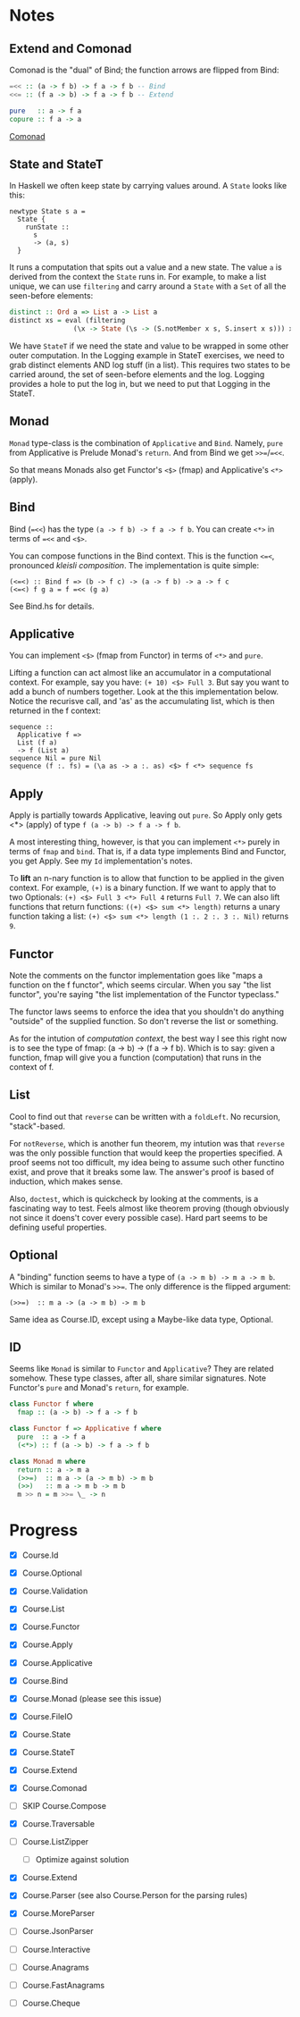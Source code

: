 # Notes

## Extend and Comonad

Comonad is the "dual" of Bind; the function arrows are flipped from Bind:

```haskell
=<< :: (a -> f b) -> f a -> f b -- Bind
<<= :: (f a -> b) -> f a -> f b -- Extend

pure   :: a -> f a
copure :: f a -> a
```


[Comonad](https://wiki.haskell.org/Typeclassopedia#Comonad)

## State and StateT

In Haskell we often keep state by carrying values around. A `State` looks like this:

```
newtype State s a =
  State {
    runState ::
      s
      -> (a, s)
  }
```

It runs a computation that spits out a value and a new state. The value `a` is
derived from the context the `State` runs in. For example, to make a list
unique, we can use `filtering` and carry around a `State` with a `Set` of all
the seen-before elements:

```haskell
distinct :: Ord a => List a -> List a
distinct xs = eval (filtering
                (\x -> State (\s -> (S.notMember x s, S.insert x s))) xs) S.empty
```

We have `StateT` if we need the state and value to be wrapped in some other
outer computation. In the Logging example in StateT exercises, we need to grab
distinct elements AND log stuff (in a list). This requires two states to be
carried around, the set of seen-before elements and the log. Logging provides a
hole to put the log in, but we need to put that Logging in the StateT.

## Monad

`Monad` type-class is the combination of `Applicative` and `Bind`. Namely,
`pure` from Applicative is Prelude Monad's `return`. And from Bind we get `>>=`/`=<<`.

So that means Monads also get Functor's `<$>` (fmap) and Applicative's `<*>` (apply).

## Bind

Bind (`=<<`) has the type `(a -> f b) -> f a -> f b`. You can create `<*>` in
terms of `=<<` and `<$>`.

You can compose functions in the Bind context. This is the function `<=<`,
pronounced *kleisli composition*. The implementation is quite simple:

```
(<=<) :: Bind f => (b -> f c) -> (a -> f b) -> a -> f c
(<=<) f g a = f =<< (g a)
```

See Bind.hs for details.

## Applicative

You can implement `<$>` (fmap from Functor) in terms of `<*>` and `pure`.

Lifting a function can act almost like an accumulator in a computational
context.  For example, say you have: `(+ 10) <$> Full 3`. But say you want to
add a bunch of numbers together. Look at the this implementation below. Notice
the recurisve call, and 'as' as the accumulating list, which is then returned
in the f context:

```
sequence ::
  Applicative f =>
  List (f a)
  -> f (List a)
sequence Nil = pure Nil
sequence (f :. fs) = (\a as -> a :. as) <$> f <*> sequence fs
```

## Apply

Apply is partially towards Applicative, leaving out `pure`. So Apply only gets
<*> (apply) of type `f (a -> b) -> f a -> f b`.

A most interesting thing, however, is that you can implement `<*>` purely in
terms of `fmap` and `bind`. That is, if a data type implements Bind and
Functor, you get Apply. See my `Id` implementation's notes.

To **lift** an n-nary function is to allow that function to be applied in the
given context. For example, `(+)` is a binary function. If we want to apply
that to two Optionals: `(+) <$> Full 3 <*> Full 4` returns `Full 7`. We can
also lift functions that return functions: `((+) <$> sum <*> length)` returns a
unary function taking a list: `(+) <$> sum <*> length (1 :. 2 :. 3 :. Nil)`
returns `9`.

## Functor

Note the comments on the functor implementation goes like "maps a function on
the f functor", which seems circular. When you say "the list functor", you're
saying "the list implementation of the Functor typeclass."

The functor laws seems to enforce the idea that you shouldn't do anything
"outside" of the supplied function. So don't reverse the list or something.

As for the intution of *computation context*, the best way I see this right now
is to see the type of fmap: (a -> b) -> (f a -> f b). Which is to say: given a
function, fmap will give you a function (computation) that runs in the context
of f.

## List

Cool to find out that `reverse` can be written with a `foldLeft`. No recursion,
"stack"-based.

For `notReverse`, which is another fun theorem, my intution was that `reverse`
was the only possible function that would keep the properties specified. A
proof seems not too difficult, my idea being to assume such other functino
exist, and prove that it breaks some law. The answer's proof is based of
induction, which makes sense.

Also, `doctest`, which is quickcheck by looking at the comments, is a
fascinating way to test. Feels almost like theorem proving (though obviously
not since it doens't cover every possible case). Hard part seems to be defining
useful properties.

## Optional

A "binding" function seems to have a type of `(a -> m b) -> m a -> m b`. Which
is similar to Monad's `>>=`. The only difference is the flipped argument:

```
(>>=)  :: m a -> (a -> m b) -> m b
```

Same idea as Course.ID, except using a Maybe-like data type, Optional.

## ID

Seems like `Monad` is similar to `Functor` and `Applicative`? They are related
somehow. These type classes, after all, share similar signatures. Note Functor's
`pure` and Monad's `return`, for example.

```haskell
class Functor f where
  fmap :: (a -> b) -> f a -> f b

class Functor f => Applicative f where
  pure  :: a -> f a
  (<*>) :: f (a -> b) -> f a -> f b

class Monad m where
  return :: a -> m a
  (>>=)  :: m a -> (a -> m b) -> m b
  (>>)   :: m a -> m b -> m b
  m >> n = m >>= \_ -> n
```

# Progress

- [x] Course.Id
- [x] Course.Optional
- [x] Course.Validation
- [x] Course.List
- [x] Course.Functor
- [x] Course.Apply
- [x] Course.Applicative
- [x] Course.Bind
- [x] Course.Monad (please see this issue)
- [x] Course.FileIO
- [x] Course.State
- [x] Course.StateT
- [x] Course.Extend
- [x] Course.Comonad
- [ ] SKIP Course.Compose
- [x] Course.Traversable
- [ ] Course.ListZipper
  - [ ] Optimize against solution
- [x] Course.Extend
- [x] Course.Parser (see also Course.Person for the parsing rules)
- [x] Course.MoreParser
- [ ] Course.JsonParser
- [ ] Course.Interactive
- [ ] Course.Anagrams
- [ ] Course.FastAnagrams
- [ ] Course.Cheque

